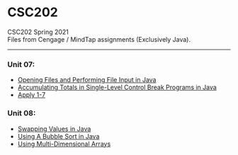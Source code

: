 # CSC202
CSC202 Spring 2021  
Files from Cengage / MindTap assignments (Exclusively Java).  
***

### Unit 07:
* [Opening Files and Performing File Input in Java](Unit07/OpeningFilesAndPerformingFileInput)  
* [Accumulating Totals in Single-Level Control Break Programs in Java](Unit07/AccumulatingTotalsInSingleLevelControlBreakPrograms)  
* [Apply 1-7](Unit07/Apply)  

### Unit 08:  
* [Swapping Values in Java](Unit08/SwappingValues)  
* [Using A Bubble Sort in Java](Unit08/UsingABubbleSort)  
* [Using Multi-Dimensional Arrays](Unit08/UsingMultidimensionalArrays)  

